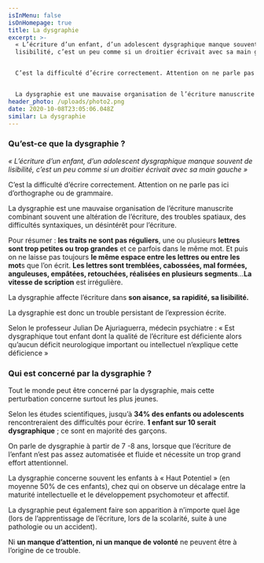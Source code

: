 ```yaml
---
isInMenu: false
isOnHomepage: true
title: La dysgraphie
excerpt: >-
  « L’écriture d’un enfant, d’un adolescent dysgraphique manque souvent de
  lisibilité, c’est un peu comme si un droitier écrivait avec sa main gauche »


  C’est la difficulté d’écrire correctement. Attention on ne parle pas ici d’orthographe ou de grammaire.


  La dysgraphie est une mauvaise organisation de l’écriture manuscrite combinant souvent une altération de l’écriture, des troubles spatiaux, des difficultés syntaxiques, un désintérêt pour l’écriture.
header_photo: /uploads/photo2.png
date: 2020-10-08T23:05:06.048Z
similar: La dysgraphie
---
```

### Qu’est-ce que la dysgraphie ?

*« L’écriture d’un enfant, d’un adolescent dysgraphique manque souvent de lisibilité, c’est un peu comme si un droitier écrivait avec sa main gauche »*

C’est la difficulté d’écrire correctement. Attention on ne parle pas ici d’orthographe ou de grammaire.

La dysgraphie est une mauvaise organisation de l’écriture manuscrite combinant souvent une altération de l’écriture, des troubles spatiaux, des difficultés syntaxiques, un désintérêt pour l’écriture.

Pour résumer : **les traits ne sont pas réguliers**, une ou plusieurs **lettres sont trop petites ou trop grandes** et ce parfois dans le même mot. Et puis on ne laisse pas toujours **le même espace entre les lettres ou entre les mot**s que l’on écrit. **Les lettres sont tremblées, cabossées, mal formées, anguleuses, empâtées, retouchées, réalisées en plusieurs segments**…**La vitesse de scription** est irrégulière.

La dysgraphie affecte l’écriture dans **son aisance, sa rapidité, sa lisibilité.**

La dysgraphie est donc un trouble persistant de l’expression écrite.

Selon le professeur Julian De Ajuriaguerra, médecin psychiatre : « Est dysgraphique tout enfant dont la qualité de l’écriture est déficiente alors qu’aucun déficit neurologique important ou intellectuel n’explique cette déficience »



### Qui est concerné par la dysgraphie ?

Tout le monde peut être concerné par la dysgraphie, mais cette perturbation concerne surtout les plus jeunes.

Selon les études scientifiques, jusqu’à **34% des enfants ou adolescents** rencontreraient des difficultés pour écrire. **1 enfant sur 10 serait dysgraphique** ; ce sont en majorité des garçons.

On parle de dysgraphie à partir de 7 -8 ans, lorsque que l’écriture de l’enfant n’est pas assez automatisée et fluide et nécessite un trop grand effort attentionnel.

La dysgraphie concerne souvent les enfants à « Haut Potentiel » (en moyenne 50% de ces enfants), chez qui on observe un décalage entre la maturité intellectuelle et le développement psychomoteur et affectif.

La dysgraphie peut également faire son apparition à n’importe quel âge (lors de l’apprentissage de l’écriture, lors de la scolarité, suite à une pathologie ou un accident).

Ni **un manque d’attention, ni un manque de volonté** ne peuvent être à l’origine de ce trouble.